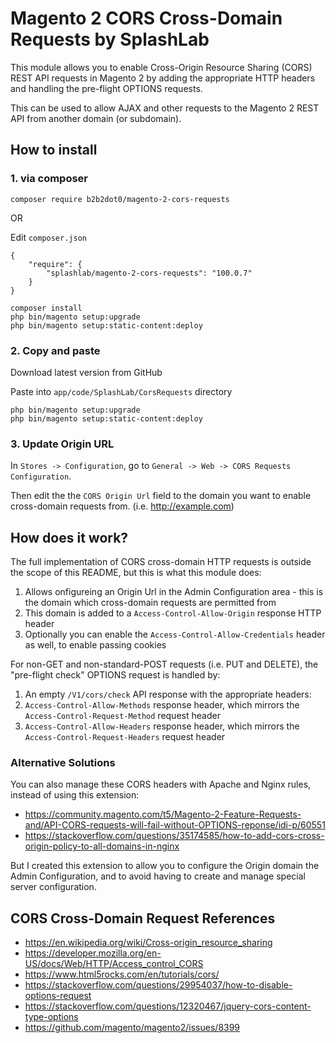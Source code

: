 # Magento 2 CORS Cross-Domain Requests by SplashLab

This module allows you to enable Cross-Origin Resource Sharing (CORS) REST API requests in Magento 2 by adding the appropriate HTTP headers and handling the pre-flight OPTIONS requests.

This can be used to allow AJAX and other requests to the Magento 2 REST API from another domain (or subdomain). 

## How to install

### 1. via composer
```
composer require b2b2dot0/magento-2-cors-requests
```
 OR

Edit `composer.json`

```
{
    "require": {
        "splashlab/magento-2-cors-requests": "100.0.7"
    }
}
```

```
composer install
php bin/magento setup:upgrade
php bin/magento setup:static-content:deploy
```

### 2. Copy and paste

Download latest version from GitHub

Paste into `app/code/SplashLab/CorsRequests` directory

```
php bin/magento setup:upgrade
php bin/magento setup:static-content:deploy
```

### 3. Update Origin URL

In `Stores -> Configuration`, go to `General -> Web -> CORS Requests Configuration`.

Then edit the the `CORS Origin Url` field to the domain you want to enable cross-domain requests from. (i.e. http://example.com)

## How does it work?

The full implementation of CORS cross-domain HTTP requests is outside the scope of this README, but this is what this module does:

1. Allows onfigureing an Origin Url in the Admin Configuration area - this is the domain which cross-domain requests are permitted from
2. This domain is added to a `Access-Control-Allow-Origin` response HTTP header
3. Optionally you can enable the `Access-Control-Allow-Credentials` header as well, to enable passing cookies

For non-GET and non-standard-POST requests (i.e. PUT and DELETE), the "pre-flight check" OPTIONS request is handled by:

1. An empty `/V1/cors/check` API response with the appropriate headers:
2. `Access-Control-Allow-Methods` response header, which mirrors the `Access-Control-Request-Method` request header
3. `Access-Control-Allow-Headers` response header, which mirrors the `Access-Control-Request-Headers` request header

### Alternative Solutions

You can also manage these CORS headers with Apache and Nginx rules, instead of using this extension:

- https://community.magento.com/t5/Magento-2-Feature-Requests-and/API-CORS-requests-will-fail-without-OPTIONS-reponse/idi-p/60551
- https://stackoverflow.com/questions/35174585/how-to-add-cors-cross-origin-policy-to-all-domains-in-nginx

But I created this extension to allow you to configure the Origin domain the Admin Configuration, and to avoid having to create and manage special server configuration.

## CORS Cross-Domain Request References

- https://en.wikipedia.org/wiki/Cross-origin_resource_sharing
- https://developer.mozilla.org/en-US/docs/Web/HTTP/Access_control_CORS
- https://www.html5rocks.com/en/tutorials/cors/
- https://stackoverflow.com/questions/29954037/how-to-disable-options-request
- https://stackoverflow.com/questions/12320467/jquery-cors-content-type-options
- https://github.com/magento/magento2/issues/8399




